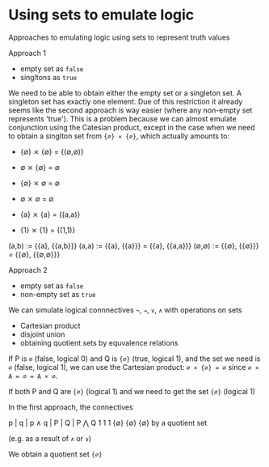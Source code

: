 # Using sets to emulate logic

Approaches to emulating logic using sets to represent truth values

Approach 1
- empty set as `false`
- singltons as `true`

We need to be able to obtain either the empty set or a singleton set. A singleton set has exactly one element. Due of this restriction it already seems like the second approach is way easier (where any non-empty set represents 'true'). This is a problem because we can almost emulate conjunction using the Catesian product, except in the case when we need to obtain a singlton set from `{∅} ⨯ {∅}`, which actually amounts to:
- {∅} ⨯ {∅} = {(∅,∅)}
-  ∅  ⨯ {∅} =  ∅
- {∅} ⨯  ∅  =  ∅
-  ∅  ⨯  ∅  =  ∅


- {a} ⨯ {a} = {(a,a)}
- {1} ⨯ {1} = {(1,1)}

(a,b) := {{a}, {{a,b}}}
(a,a) := {{a}, {{a}}} = {{a}, {{a,a}}}
(∅,∅) := {{∅}, {{∅}}} = {{∅}, {{∅,∅}}}



Approach 2
- empty set as `false`
- non-empty set as `true`


We can simulate logical connnectives `¬`, `→`, `∨`, `∧` with operations on sets
- Cartesian product
- disjoint union
- obtaining quotient sets by equvalence relations


If P is `∅` (false, logical 0) 
and Q is `{∅}` (true, logical 1), 
and the set we need is `∅` (false, logical 1), 
we can use the Cartesian product:
`∅ ⨯ {∅} = ∅`
since `∅ ⨯ A = ∅ = A ⨯ ∅`.





If both P and Q are `{∅}` (logical 1) and we need to get the set `{∅}` (logical 1) 





In the first approach, the connectives

p | q | p ∧ q | P | Q | P ⋀ Q
1   1     1    {∅} {∅}  {∅} by a quotient set



(e.g. as a result of `∧` or `∨`)

We obtain a quotient set `{∅}` 
